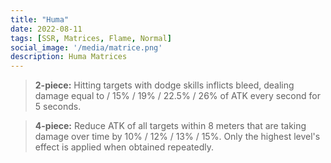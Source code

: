 ```yaml
---
title: "Huma"
date: 2022-08-11
tags: [SSR, Matrices, Flame, Normal]
social_image: '/media/matrice.png'
description: Huma Matrices
---
```


> **2-piece:** Hitting targets with dodge skills inflicts bleed, dealing damage equal to / 15% / 19% / 22.5% / 26% of ATK every second for 5 seconds.

> **4-piece:** Reduce ATK of all targets within 8 meters that are taking damage over time by 10% / 12% / 13% / 15%. Only the highest level's effect is applied when obtained repeatedly.
